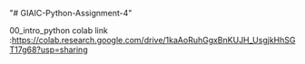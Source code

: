 "# GIAIC-Python-Assignment-4" 

00_intro_python colab link :https://colab.research.google.com/drive/1kaAoRuhGgxBnKUJH_UsgjkHhSGT17g68?usp=sharing
